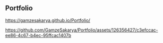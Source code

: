## Portfolio 
https://gamzesakarya.github.io/Portfolio/

https://github.com/GamzeSakarya/Portfolio/assets/126356427/c3efccac-ee86-4c67-b4ec-95ffcac1407b

